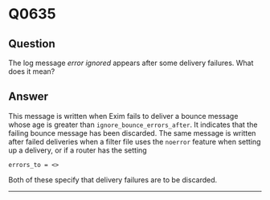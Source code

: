 Q0635
=====

Question
--------

The log message *error ignored* appears after some delivery failures.
What does it mean?

Answer
------

This message is written when Exim fails to deliver a bounce message
whose age is greater than `ignore_bounce_errors_after`. It indicates
that the failing bounce message has been discarded. The same message is
written after failed deliveries when a filter file uses the `noerror`
feature when setting up a delivery, or if a router has the setting

    errors_to = <>

Both of these specify that delivery failures are to be discarded.

* * * * *

